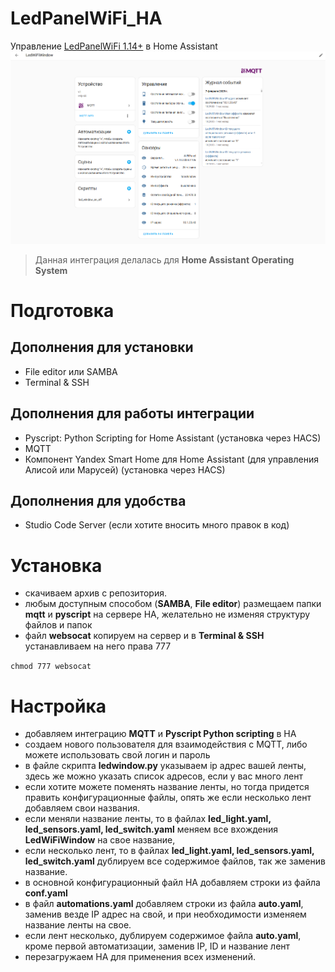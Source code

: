 # LedPanelWiFi_HA
Управление [LedPanelWiFi 1.14+](https://github.com/vvip-68/LedPanelWiFi) в Home Assistant
![SCREN](https://github.com/moran-x/LedPanelWiFi_HA/blob/main/images/WiFiLedPAnel_HA.png)

> Данная интеграция делалась для **Home Assistant Operating System**

# Подготовка
## Дополнения для установки
- File editor или SAMBA
- Terminal & SSH

## Дополнения для работы интеграции
- Pyscript: Python Scripting for Home Assistant (установка через HACS)
- MQTT
- Компонент Yandex Smart Home для Home Assistant (для управления Алисой или Марусей) (установка через HACS)

## Дополнения для удобства
- Studio Code Server (если хотите вносить много правок в код)

# Установка

- скачиваем архив с репозитория.
- любым доступным способом (**SAMBA**, **File editor**) размещаем папки **mqtt** и **pyscript** на сервере HA, желательно не изменяя структуру файлов и папок
- файл **websocat** копируем на сервер и в **Terminal & SSH** устанавливаем на него права 777

`chmod 777 websocat`

# Настройка

- добавляем интеграцию **MQTT** и **Pyscript Python scripting** в HA
- создаем нового пользователя для взаимодействия с MQTT, либо можете использовать свой логин и пароль
- в файле скрипта **ledwindow.py** указываем ip адрес вашей ленты, здесь же можно указать список адресов, если у вас много лент
- если хотите можете поменять название ленты, но тогда придется править конфигурационные файлы, опять же если несколько лент добавляем свои названия.
- если меняли название ленты, то в файлах **led_light.yaml, led_sensors.yaml, led_switch.yaml** меняем все вхождения **LedWiFiWindow** на свое название,
- если несколько лент, то в файлах **led_light.yaml, led_sensors.yaml, led_switch.yaml** дублируем все содержимое файлов, так же заменив название.
- в основной конфигурационный файл HA добавляем строки из файла **conf.yaml**
- в файл **automations.yaml** добавляем строки из файла **auto.yaml**, заменив везде IP адрес на свой, и при необходимости изменяем название ленты на свое.
- если лент несколько, дублируем содержимое файла **auto.yaml**, кроме первой автоматизации, заменив IP, ID и название лент
- перезагружаем HA для применения всех изменений.
